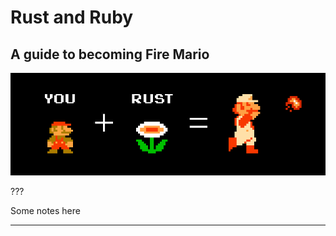 # Rust and Ruby
## A guide to becoming Fire Mario

<img src="../assets/rust-fire-mario-equation.png" alt="An equation showing
regular mario titled you + a fireflower titled Rust = Fire Mario"/>

???

Some notes here

---
